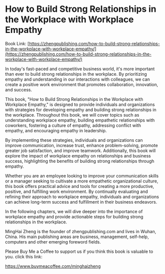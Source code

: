 # How to Build Strong Relationships in the Workplace with Workplace Empathy

Book Link: [https://zhengpublishing.com/how-to-build-strong-relationships-in-the-workplace-with-workplace-empathy/](https://zhengpublishing.com/how-to-build-strong-relationships-in-the-workplace-with-workplace-empathy/)

In today's fast-paced and competitive business world, it's more important than ever to build strong relationships in the workplace. By prioritizing empathy and understanding in our interactions with colleagues, we can create a positive work environment that promotes collaboration, innovation, and success.

This book, "How to Build Strong Relationships in the Workplace with Workplace Empathy," is designed to provide individuals and organizations with strategies for developing empathy and building strong relationships in the workplace. Throughout this book, we will cover topics such as understanding workplace empathy, building empathetic relationships with coworkers, fostering a culture of empathy, addressing conflict with empathy, and encouraging empathy in leadership.

By implementing these strategies, individuals and organizations can improve communication, increase trust, enhance problem-solving, promote greater job satisfaction, and improve teamwork. Additionally, this book will explore the impact of workplace empathy on relationships and business success, highlighting the benefits of building strong relationships through empathy.

Whether you are an employee looking to improve your communication skills or a manager seeking to cultivate a more empathetic organizational culture, this book offers practical advice and tools for creating a more productive, positive, and fulfilling work environment. By continually evaluating and refining their approach to workplace empathy, individuals and organizations can achieve long-term success and fulfillment in their business endeavors.

In the following chapters, we will dive deeper into the importance of workplace empathy and provide actionable steps for building strong relationships in the workplace.

MingHai Zheng is the founder of zhengpublishing.com and lives in Wuhan, China. His main publishing areas are business, management, self-help, computers and other emerging foreword fields.

Please Buy Me a Coffee to support us if you think this book is valuable to you. click this link:

https://www.buymeacoffee.com/minghaizheng
